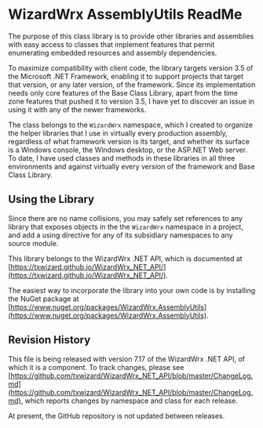 # WizardWrx AssemblyUtils ReadMe

The purpose of this class library is to provide other libraries and assemblies
with easy access to classes that implement features that permit enumerating
embedded resources and assembly dependencies.

To maximize compatibility with client code, the library targets version 3.5 of
the Microsoft .NET Framework, enabling it to support projects that target that
version, or any later version, of the framework. Since its implementation needs
only core features of the Base Class Library, apart from the time zone features
that pushed it to version 3.5, I have yet to discover an issue in using it with
any of the newer frameworks.

The class belongs to the `WizardWrx` namespace, which I created to organize the
helper libraries that I use in virtually every production assembly, regardless
of what framework version is its target, and whether its surface is a Windows
console, the Windows desktop, or the ASP.NET Web server. To date, I have used
classes and methods in these libraries in all three environments and against
virtually every version of the framework and Base Class Library.

## Using the Library

Since there are no name collisions, you may safely set references to any library
that exposes objects in the the `WizardWrx` namespace in a project, and add a
using directive for any of its subsidiary namespaces to any source module.

This library belongs to the WizardWrx .NET API, which is documented at
[https://txwizard.github.io/WizardWrx_NET_API/](https://txwizard.github.io/WizardWrx_NET_API/).

The easiest way to incorporate the library into your own code is by installing the NuGet package at
[https://www.nuget.org/packages/WizardWrx.AssemblyUtils](https://www.nuget.org/packages/WizardWrx.AssemblyUtils).

## Revision History

This file is being released with version 7.17 of the WizardWrx .NET
API, of which it is a component. To track changes, please see
[https://github.com/txwizard/WizardWrx_NET_API/blob/master/ChangeLog.md](https://github.com/txwizard/WizardWrx_NET_API/blob/master/ChangeLog.md),
which reports changes by namespace and class for each release.

At present, the GitHub repository is not updated between releases.